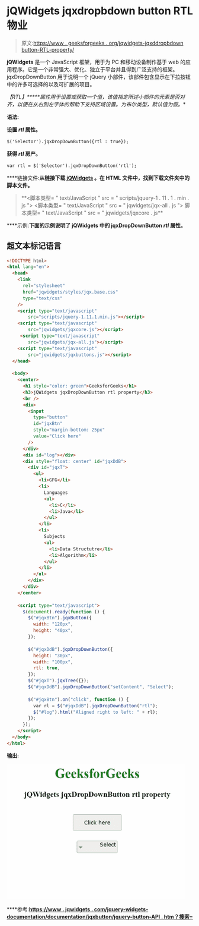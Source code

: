 # jQWidgets jqxdropbdown button RTL 物业

> 原文:[https://www . geeksforgeeks . org/jqwidgets-jqxddropbdown button-RTL-property/](https://www.geeksforgeeks.org/jqwidgets-jqxdropdownbutton-rtl-property/)

**jQWidgets** 是一个 JavaScript 框架，用于为 PC 和移动设备制作基于 web 的应用程序。它是一个非常强大、优化、独立于平台并且得到广泛支持的框架。jqxDropDownButton 用于说明一个 jQuery 小部件，该部件包含显示在下拉按钮中的许多可选择的以及可扩展的项目。

***【RTL】*****属性用于设置或获取一个值，该值指定所述小部件的元素是否对齐，以便在从右到左字体的帮助下支持区域设置。为布尔类型，默认值为*假*。**

****语法:****

**设置 *rtl* 属性。**

```html
$('Selector').jqxDropDownButton({rtl : true}); 
```

**获得 *rtl* 房产。**

```html
var rtl = $('Selector').jqxDropDownButton('rtl'); 
```

****链接文件:**从链接下载 [jQWidgets](https://www.jqwidgets.com/download/) 。在 HTML 文件中，找到下载文件夹中的脚本文件。**

> <link rel="”stylesheet”" href="”jqwidgets/styles/jqx.base.css”" type="”text/css”"> **<脚本类型= " text/JavaScript " src = " scripts/jquery-1 . 11 . 1 . min . js "></脚本>
> <脚本类型= " text/JavaScript " src = " jqwidgets/jqx-all . js "></脚本>
> 脚本类型= " text/JavaScript " src = " jqwidgets/jqxcore . js**

****示例:**下面的示例说明了 jQWidgets 中的 jqxDropDownButton *rtl* 属性。**

## **超文本标记语言**

```html
<!DOCTYPE html>
<html lang="en">
  <head>
    <link
      rel="stylesheet"
      href="jqwidgets/styles/jqx.base.css"
      type="text/css"
    />
    <script type="text/javascript" 
        src="scripts/jquery-1.11.1.min.js"></script>
    <script type="text/javascript" 
        src="jqwidgets/jqxcore.js"></script>
     <script type="text/javascript" 
        src="jqwidgets/jqx-all.js"></script>
    <script type="text/javascript" 
        src="jqwidgets/jqxbuttons.js"></script>
  </head>

  <body>
    <center>
      <h1 style="color: green">GeeksforGeeks</h1>
      <h3>jQWidgets jqxDropDownButton rtl property</h3>
      <br />
      <div>
        <input
          type="button"
          id="jqxBtn"
          style="margin-bottom: 25px"
          value="Click here"
        />
      </div>
      <div id="log"></div>
      <div style="float: center" id="jqxDdB">
        <div id="jqxT">
          <ul>
            <li>GFG</li>
            <li>
              Languages
              <ul>
                <li>C</li>
                <li>Java</li>
              </ul>
            </li>
            <li>
              Subjects
              <ul>
                <li>Data Structutre</li>
                <li>Algorithm</li>
              </ul>
            </li>
          </ul>
        </div>
      </div>
    </center>

    <script type="text/javascript">
      $(document).ready(function () {
        $("#jqxBtn").jqxButton({
          width: "120px",
          height: "40px",
        });

        $("#jqxDdB").jqxDropDownButton({
          height: "30px",
          width: "100px",
          rtl: true,
        });
        $("#jqxT").jqxTree({});
        $("#jqxDdB").jqxDropDownButton("setContent", "Select");

        $("#jqxBtn").on("click", function () {
          var rl = $("#jqxDdB").jqxDropDownButton("rtl");
          $("#log").html("Aligned right to left: " + rl);
        });
      });
    </script>
  </body>
</html>
```

****输出:****

**![](img/daec7b9c778c0cfce2c92d68b9859d5c.png)**

****参考:**[https://www . jqwidgets . com/jquery-widgets-documentation/documentation/jqxbutton/jquery-button-API . htm？搜索=](https://www.jqwidgets.com/jquery-widgets-documentation/documentation/jqxbutton/jquery-button-api.htm?search=)**